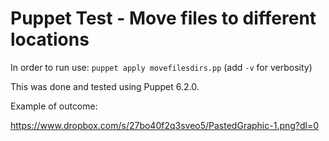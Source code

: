 # Puppet Test - Move files to different locations

In order to run use: `puppet apply movefilesdirs.pp` (add `-v` for verbosity)

This was done and tested using Puppet 6.2.0.

Example of outcome:

https://www.dropbox.com/s/27bo40f2q3sveo5/PastedGraphic-1.png?dl=0
